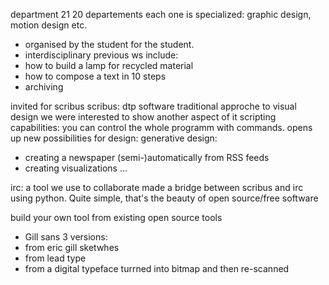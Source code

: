 department 21
20 departements each one is specialized:
graphic design, motion design etc.
- organised by the student for the student.
- interdisciplinary
previous ws include:
- how to build a lamp for recycled material
- how to compose a text in 10 steps
- archiving 

invited for scribus
scribus: dtp software
traditional approche to visual design
we were interested to show another aspect of it
scripting capabilities: you can control the whole programm with commands.
opens up new possibilities for design:
generative design:
- creating a newspaper (semi-)automatically from RSS feeds
- creating visualizations
...

irc: a tool we use to collaborate
made a bridge between scribus and irc using python.
Quite simple, that's the beauty of open source/free software

build your own tool from existing open source tools


- Gill sans
3 versions:
- from eric gill sketwhes
- from lead type
- from a digital typeface turrned into bitmap and then re-scanned






